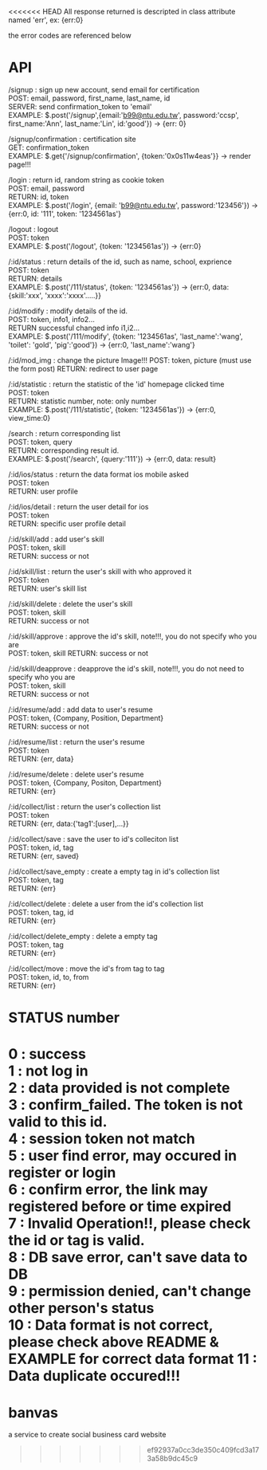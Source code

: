 <<<<<<< HEAD
All response returned is descripted in class attribute named 'err', ex: {err:0}

the error codes are referenced below

API
==================================================================================
/signup              : sign up new account, send email for certification  
                            POST: email, password, first_name, last_name, id  
                            SERVER: send confirmation_token to 'email'   
                            EXAMPLE: $.post('/signup',{email:'b99@ntu.edu.tw',   password:'ccsp', first_name:'Ann', last_name:'Lin', id:'good'}) -> {err: 0}   

/signup/confirmation : certification site   
                            GET: confirmation_token    
                            EXAMPLE: $.get{'/signup/confirmation', {token:'0x0s11w4eas'}} -> render page!!!    

/login               : return id, random string as cookie token   
                            POST: email, password   
                            RETURN: id, token   
                            EXAMPLE: $.post('/login', {email: 'b99@ntu.edu.tw', password:'123456'}) -> {err:0, id: '111', token: '1234561as'}   

/logout              : logout   
                            POST: token   
                            EXAMPLE: $.post('/logout', {token: '1234561as'}) -> {err:0}   

/:id/status          : return details of the id, such as name, school, exprience   
                            POST: token    
                            RETURN: details     
                            EXAMPLE: $.post('/111/status', {token: '1234561as'}) -> {err:0, data:{skill:'xxx', 'xxxx':'xxxx'.....}}   

/:id/modify          : modify details of the id.    
                            POST: token, info1, info2...   
                            RETURN successful changed info i1,i2...    
                            EXAMPLE: $.post('/111/modify', {token: '1234561as', 'last_name':'wang', 'toilet': 'gold', 'pig':'good'}) -> {err:0, 'last_name':'wang'}    

/:id/mod_img         : change the picture Image!!!
                            POST: token, picture (must use the form post)
                            RETURN: redirect to user page

/:id/statistic       : return the statistic of the 'id' homepage clicked time   
                            POST: token   
                            RETURN: statistic number, note: only number   
                            EXAMPLE: $.post('/111/statistic', {token: '1234561as'}) -> {err:0, view_time:0}   

/search              : return corresponding list   
                            POST: token, query   
                            RETURN: corresponding result id.   
                            EXAMPLE: $.post('/search', {query:'111'}) -> {err:0, data: result}    

/:id/ios/status      : return the data format ios mobile asked   
                            POST: token   
                            RETURN: user profile   

/:id/ios/detail      : return the user detail for ios   
                            POST: token   
                            RETURN: specific user profile detail   

/:id/skill/add       : add user's skill   
                            POST: token, skill   
                            RETURN: success or not   

/:id/skill/list      : return the user's skill with who approved it  
                            POST: token   
                            RETURN: user's skill list  

/:id/skill/delete    : delete the user's skill  
                            POST: token, skill  
                            RETURN: success or not

/:id/skill/approve   : approve the id's skill, note!!!, you do not specify who you are    
                            POST: token, skill
                            RETURN: success or not   

/:id/skill/deapprove : deapprove the id's skill, note!!!, you do not need to specify who you are    
                            POST: token, skill   
                            RETURN: success or not   

/:id/resume/add      : add data to user's resume   
                            POST: token, {Company, Position, Department}   
                            RETURN: success or not   

/:id/resume/list     : return the user's resume   
                            POST: token   
                            RETURN: {err, data}   

/:id/resume/delete   : delete user's resume   
                            POST: token, {Company, Positon, Department}   
                            RETURN: {err}

/:id/collect/list    : return the user's collection list   
                            POST: token   
                            RETURN: {err, data:{'tag1':[user],...}}  

/:id/collect/save    : save the user to id's colleciton list    
                            POST: token, id, tag  
                            RETURN: {err, saved}

/:id/collect/save_empty : create a empty tag in id's collection list   
                            POST: token, tag   
                            RETURN: {err}   

/:id/collect/delete  : delete a user from the id's collection list    
                            POST: token, tag, id   
                            RETURN: {err}   

/:id/collect/delete_empty : delete a empty tag   
                            POST: token, tag   
                            RETURN: {err}   

/:id/collect/move    : move the id's from tag to tag   
                            POST: token, id, to, from   
                            RETURN: {err}
       
STATUS number   
====================================================   
0                    : success   
1                    : not log in    
2                    : data provided is not complete   
3                    : confirm_failed. The token is not valid to this id.   
4                    : session token not match   
5                    : user find error, may occured in register or login    
6                    : confirm error, the link may registered before or time expired   
7                    : Invalid Operation!!, please check the id or tag is valid.   
8                    : DB save error, can't save data to DB   
9                    : permission denied, can't change other person's status   
10                   : Data format is not correct, please check above README & EXAMPLE for   correct data format
11                   : Data duplicate occured!!!   
=======
banvas
======

a service to create social business card website 
>>>>>>> ef92937a0cc3de350c409fcd3a173a58b9dc45c9

